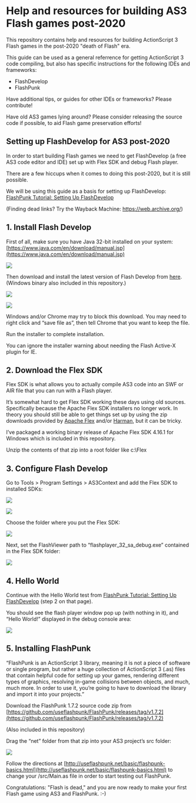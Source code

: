 # Help and resources for building AS3 Flash games post-2020

This repository contains help and resources for building ActionScript 3 Flash games in the post-2020 "death of Flash" era.

This guide can be used as a general referrence for getting ActionScript 3 code compiling, but also has specific instructions for the following IDEs and frameworks:
- FlashDevelop
- FlashPunk

Have additional tips, or guides for other IDEs or frameworks? Please contribute!

Have old AS3 games lying around? Please consider releasing the source code if possible, to aid Flash game preservation efforts!

## Setting up FlashDevelop for AS3 post-2020

In order to start building Flash games we need to get FlashDevelop (a free AS3 code editor and IDE) set up with Flex SDK and debug Flash player. 

There are a few hiccups when it comes to doing this post-2020, but it is still possible.

We will be using this guide as a basis for setting up FlashDevelop: [FlashPunk Tutorial: Setting Up FlashDevelop](http://useflashpunk.net/getting-started/setting-up-flashdevelop.html)

(Finding dead links? Try the Wayback Machine: https://web.archive.org/)


## 1. Install Flash Develop

First of all, make sure you have Java 32-bit installed on your system: [https://www.java.com/en/download/manual.jsp](https://www.java.com/en/download/manual.jsp)

![](https://i.imgur.com/z1gbRx6.png)

Then download and install the latest version of Flash Develop from [here](https://www.flashdevelop.org/). (Windows binary also included in this repository.)

![](https://i.imgur.com/8giRPzW.png)

![](https://i.imgur.com/gCS2u3I.png)

Windows and/or Chrome may try to block this download. You may need to right click and “save file as”, then tell Chrome that you want to keep the file. 


Run the installer to complete installation.

You can ignore the installer warning about needing the Flash Active-X plugin for IE. 


## 2. Download the Flex SDK

Flex SDK is what allows you to actually compile AS3 code into an SWF or AIR file that you can run with a Flash player.

It’s somewhat hard to get Flex SDK working these days using old sources. Specifically because the Apache Flex SDK installers no longer work. In theory you should still be able to get things set up by using the zip downloads provided by [Apache Flex](http://flex.apache.org/download-binaries.html) and/or [Harman](https://airsdk.harman.com/download), but it can be tricky.

I’ve packaged a working binary release of Apache Flex SDK 4.16.1 for Windows which is included in this repository.

Unzip the contents of that zip into a root folder like c:\Flex


## 3. Configure Flash Develop

Go to Tools > Program Settings > AS3Context and add the Flex SDK to installed SDKs:

![](https://i.imgur.com/VJaBqUt.png)

![](https://i.imgur.com/em40xL5.png)

Choose the folder where you put the Flex SDK:

![](https://i.imgur.com/8ynwxts.png)

Next, set the FlashViewer path to “flashplayer_32_sa_debug.exe” contained in the Flex SDK folder:

![](https://i.imgur.com/3RfhvHB.png)


## 4. Hello World

Continue with the Hello World test from [FlashPunk Tutorial: Setting Up FlashDevelop](http://useflashpunk.net/getting-started/setting-up-flashdevelop.html#hello-world) (step 2 on that page).

You should see the flash player window pop up (with nothing in it), and “Hello World!” displayed in the debug console area:

![](https://i.imgur.com/IxGNN8U.png)

## 5. Installing FlashPunk

“FlashPunk is an ActionScript 3 library, meaning it is not a piece of software or single program, but rather a huge collection of ActionScript 3 (.as) files that contain helpful code for setting up your games, rendering different types of graphics, resolving in-game collisions between objects, and much, much more. In order to use it, you’re going to have to download the library and import it into your projects.”

Download the FlashPunk 1.7.2 source code zip from [https://github.com/useflashpunk/FlashPunk/releases/tag/v1.7.2](https://github.com/useflashpunk/FlashPunk/releases/tag/v1.7.2)

(Also included in this repository)

Drag the “net” folder from that zip into your AS3 project’s src folder:

![](https://i.imgur.com/PHjxslM.png)


Follow the directions at [http://useflashpunk.net/basic/flashpunk-basics.html](http://useflashpunk.net/basic/flashpunk-basics.html) to change your /src/Main.as file in order to start testing out FlashPunk.

Congratulations: "Flash is dead," and you are now ready to make your first Flash game using AS3 and FlashPunk. :-)

